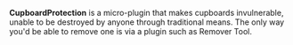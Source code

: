 **CupboardProtection** is a micro-plugin that makes cupboards invulnerable, unable to be destroyed by anyone through traditional means. The only way you'd be able to remove one is via a plugin such as Remover Tool.